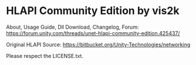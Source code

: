 # HLAPI Community Edition by vis2k
About, Usage Guide, Dll Download, Changelog, Forum:
https://forum.unity.com/threads/unet-hlapi-community-edition.425437/

Original HLAPI Source:
https://bitbucket.org/Unity-Technologies/networking

Please respect the LICENSE.txt.
